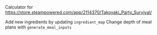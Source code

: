 Calculator for https://store.steampowered.com/app/2114370/Takoyaki_Party_Survival/

Add new ingredients by updating `ingredient_map`
Change depth of meal plans with `generate_meal_inputs`